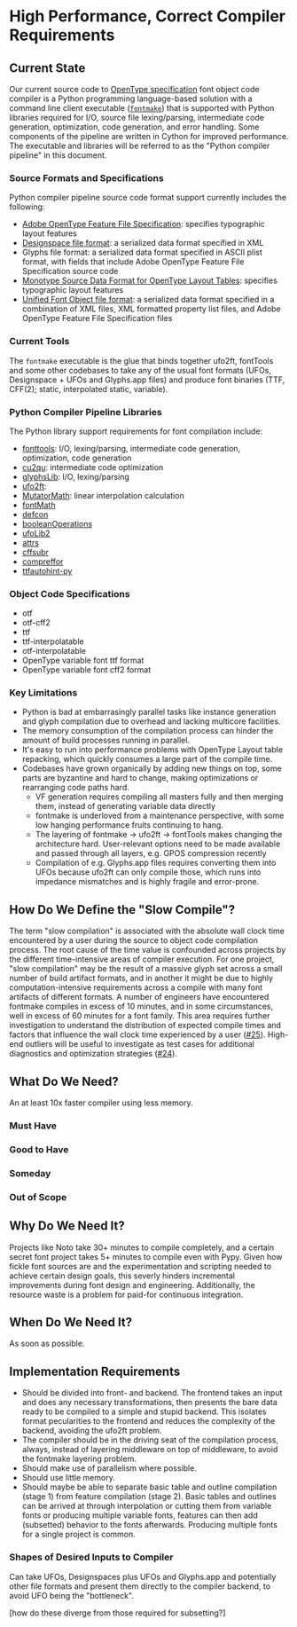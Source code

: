 # High Performance, Correct Compiler Requirements

## Current State

Our current source code to [OpenType specification](https://docs.microsoft.com/en-us/typography/opentype/spec/) font object code compiler is a Python programming language-based solution with a command line client executable ([`fontmake`](https://github.com/googlefonts/fontmake)) that is supported with Python libraries required for I/O, source file lexing/parsing, intermediate code generation, optimization, code generation, and error handling.  Some components of the pipeline are written in Cython for improved performance. The executable and libraries will be referred to as the "Python compiler pipeline" in this document.

### Source Formats and Specifications

Python compiler pipeline source code format support currently includes the following:

- [Adobe OpenType Feature File Specification](https://adobe-type-tools.github.io/afdko/OpenTypeFeatureFileSpecification.html): specifies typographic layout features
- [Designspace file format](https://fonttools.readthedocs.io/en/latest/designspaceLib/index.html): a serialized data format specified in XML
- Glyphs file format: a serialized data format specified in ASCII plist format, with  fields that include Adobe OpenType Feature File Specification source code
- [Monotype Source Data Format for OpenType Layout Tables](https://monotype.github.io/OpenType_Table_Source/otl_source.html): specifies typographic layout features
- [Unified Font Object file format](https://unifiedfontobject.org/): a serialized data format specified in a combination of XML files, XML formatted property list  files, and Adobe OpenType Feature File Specification files

### Current Tools

The `fontmake` executable is the glue that binds together ufo2ft, fontTools and some other codebases to take any of the usual font formats (UFOs, Designspace + UFOs and Glyphs.app files) and produce font binaries (TTF, CFF(2); static, interpolated static, variable).

### Python Compiler Pipeline Libraries

The Python library support requirements for font compilation include:

- [fonttools](): I/O, lexing/parsing, intermediate code generation, optimization, code generation
- [cu2qu](): intermediate code optimization
- [glyphsLib](): I/O, lexing/parsing
- [ufo2ft](): 
- [MutatorMath](): linear interpolation calculation
- [fontMath]()
- [defcon]()
- [booleanOperations]()
- [ufoLib2]()
- [attrs]()
- [cffsubr]()
- [compreffor]()
- [ttfautohint-py]()

### Object Code Specifications

- otf
- otf-cff2
- ttf
- ttf-interpolatable
- otf-interpolatable
- OpenType variable font ttf format
- OpenType variable font cff2 format

### Key Limitations

- Python is bad at embarrasingly parallel tasks like instance generation and glyph compilation due to overhead and lacking multicore facilities.
- The memory consumption of the compilation process can hinder the amount of build processes running in parallel.
- It's easy to run into performance problems with OpenType Layout table repacking, which quickly consumes a large part of the compile time.
- Codebases have grown organically by adding new things on top, some parts are byzantine and hard to change, making optimizations or rearranging code paths hard.
  - VF generation requires compiling all masters fully and then merging them, instead of generating variable data directly
  - fontmake is underloved from a maintenance perspective, with some low hanging performance fruits continuing to hang.
  - The layering of fontmake → ufo2ft → fontTools makes changing the architecture hard. User-relevant options need to be made available and passed through all layers, e.g. GPOS compression recently
  - Compilation of e.g. Glyphs.app files requires converting them into UFOs because ufo2ft can only compile those, which runs into impedance mismatches and is highly fragile and error-prone.

## How Do We Define the "Slow Compile"?

The term "slow compilation" is associated with the absolute wall clock time encountered by a user during the source to object code compilation process.  The root cause of the time value is confounded across projects by the different time-intensive areas of compiler execution.  For one project, "slow compilation" may be the result of a massive glyph set across a small number of build artifact formats, and in another it might be due to highly computation-intensive requirements across a compile with many font artifacts of different formats.  A number of engineers have encountered fontmake compiles in excess of 10 minutes, and in some circumstances, well in excess of 60 minutes for a font family. This area requires further investigation to understand the distribution of expected compile times and factors that influence the wall clock time experienced by a user ([#25](https://github.com/googlefonts/oxidize/issues/25)).  High-end outliers will be useful to investigate as test cases for additional diagnostics and optimization strategies ([#24](https://github.com/googlefonts/oxidize/issues/24)).

## What Do We Need?

An at least 10x faster compiler using less memory.

### Must Have

### Good to Have

### Someday

### Out of Scope

## Why Do We Need It?

Projects like Noto take 30+ minutes to compile completely, and a certain secret font project takes 5+ minutes to compile even with Pypy. Given how fickle font sources are and the experimentation and scripting needed to achieve certain design goals, this severly hinders incremental improvements during font design and engineering. Additionally, the resource waste is a problem for paid-for continuous integration.

## When Do We Need It?

As soon as possible.

## Implementation Requirements

* Should be divided into front- and backend. The frontend takes an input and does any necessary transformations, then presents the bare data ready to be compiled to a simple and stupid backend. This isolates format pecularities to the frontend and reduces the complexity of the backend, avoiding the ufo2ft problem.
* The compiler should be in the driving seat of the compilation process, always, instead of layering middleware on top of middleware, to avoid the fontmake layering problem.
* Should make use of parallelism where possible.
* Should use little memory.
* Should maybe be able to separate basic table and outline compilation (stage 1) from feature compilation (stage 2). Basic tables and outlines can be arrived at through interpolation or cutting them from variable fonts or producing multiple variable fonts, features can then add (subsetted) behavior to the fonts afterwards. Producing multiple fonts for a single project is common.

### Shapes of Desired Inputs to Compiler

Can take UFOs, Designspaces plus UFOs and Glyphs.app and potentially other file formats and present them directly to the compiler backend, to avoid UFO being the "bottleneck".

[how do these diverge from those required for subsetting?]